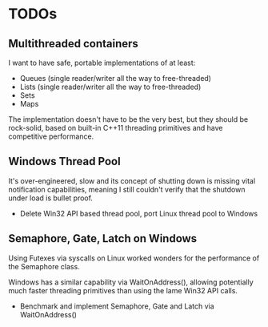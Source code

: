 TODOs
=====

Multithreaded containers
------------------------

I want to have safe, portable implementations of at least:

 * Queues (single reader/writer all the way to free-threaded)
 * Lists (single reader/writer all the way to free-threaded)
 * Sets
 * Maps

The implementation doesn't have to be the very best, but they should be rock-solid,
based on built-in C++11 threading primitives and have competitive performance.


Windows Thread Pool
-------------------

It's over-engineered, slow and its concept of shutting down is missing vital
notification capabilities, meaning I still couldn't verify that the shutdown
under load is bullet proof.

 * Delete Win32 API based thread pool, port Linux thread pool to Windows


Semaphore, Gate, Latch on Windows
---------------------------------

Using Futexes via syscalls on Linux worked wonders for the performance of
the Semaphore class.

Windows has a similar capability via WaitOnAddress(), allowing potentially
much faster threading primitives than using the lame Win32 API calls.

 * Benchmark and implement Semaphore, Gate and Latch via WaitOnAddress()
